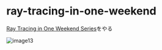 # ray-tracing-in-one-weekend
[Ray Tracing in One Weekend Series](https://raytracing.github.io/)をやる

![image13](https://user-images.githubusercontent.com/5696631/131251657-d6aea492-f7b9-436c-b48a-5cad7c246509.jpg)

